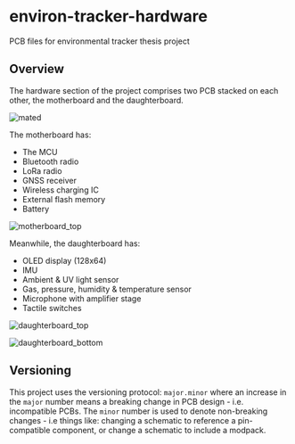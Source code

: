 # environ-tracker-hardware
PCB files for environmental tracker thesis project

## Overview
The hardware section of the project comprises two PCB stacked on each other, the motherboard and the daughterboard.

![mated](https://user-images.githubusercontent.com/42936055/154925301-af1645ed-1d4c-48f9-9837-d9ac97c9b31d.JPG)

The motherboard has:
- The MCU
- Bluetooth radio
- LoRa radio
- GNSS receiver
- Wireless charging IC
- External flash memory
- Battery

![motherboard_top](https://user-images.githubusercontent.com/42936055/154925324-a9645ae1-c3f2-4466-81e0-9be4087dda2d.JPG)

Meanwhile, the daughterboard has:
- OLED display (128x64)
- IMU
- Ambient & UV light sensor
- Gas, pressure, humidity & temperature sensor
- Microphone with amplifier stage
- Tactile switches

![daughterboard_top](https://user-images.githubusercontent.com/42936055/154925334-9c920e84-c470-4928-ab09-44eead945709.JPG)

![daughterboard_bottom](https://user-images.githubusercontent.com/42936055/154925351-61809937-bd79-4037-bc69-072ea65eea19.JPG)

## Versioning
This project uses the versioning protocol: `major.minor` where an increase in the `major` number means a breaking change in PCB design - i.e. incompatible PCBs. The `minor` number is used to denote non-breaking changes - i.e things like: changing a schematic to reference a pin-compatible component, or change a schematic to include a modpack.
